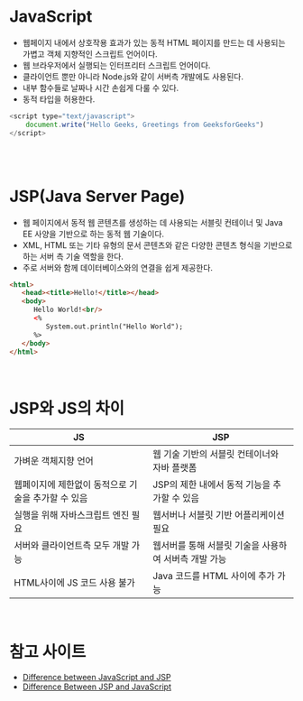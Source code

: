 # JavaScript 

- 웹페이지 내에서 상호작용 효과가 있는 동적 HTML 페이지를 만드는 데 사용되는 가볍고 객체 지향적인 스크립트 언어이다.
- 웹 브라우저에서 실행되는 인터프리터 스크립트 언어이다.
- 클라이언트 뿐만 아니라 Node.js와 같이 서버측 개발에도 사용된다.
- 내부 함수들로 날짜나 시간 손쉽게 다룰 수 있다.
- 동적 타입을 허용한다.


```javascript
<script type="text/javascript">
    document.write("Hello Geeks, Greetings from GeeksforGeeks")
</script>
```

<br/>
<br/>

# JSP(Java Server Page)

- 웹 페이지에서 동적 웹 콘텐츠를 생성하는 데 사용되는 서블릿 컨테이너 및 Java EE 사양을 기반으로 하는 동적 웹 기술이다.
- XML, HTML 또는 기타 유형의 문서 콘텐츠와 같은 다양한 콘텐츠 형식을 기반으로 하는 서버 측 기술 역할을 한다.
- 주로 서버와 함께 데이터베이스와의 연결을 쉽게 제공한다.



```html
<html>
   <head><title>Hello!</title></head>
   <body>
      Hello World!<br/>
      <%
         System.out.println("Hello World");
      %>
   </body>
</html>
```

<br/>

# JSP와 JS의 차이

|JS|JSP|
|-|-|
|가벼운 객체지향 언어|웹 기술 기반의 서블릿 컨테이너와 자바 플랫폼|
|웹페이지에 제한없이 동적으로 기술을 추가할 수 있음|JSP의 제한 내에서 동적 기능을 추가할 수 있음|
|실행을 위해 자바스크립트 엔진 필요|웹서버나 서블릿 기반 어플리케이션 필요|
|서버와 클라이언트측 모두 개발 가능|웹서버를 통해 서블릿 기술을 사용하여 서버측 개발 가능|
|HTML사이에 JS 코드 사용 불가|Java 코드를 HTML 사이에 추가 가능|

<br/>


# 참고 사이트

- [Difference between JavaScript and JSP](https://www.geeksforgeeks.org/difference-between-javascript-and-jsp/)
- [Difference Between JSP and JavaScript](https://askanydifference.com/difference-between-jsp-and-javascript/)